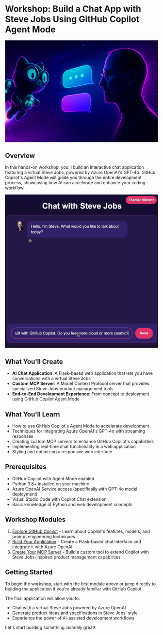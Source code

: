 # Workshop: Build a Chat App with Steve Jobs Using GitHub Copilot Agent Mode

<div align="center">
    <img src="media/Banner.png" alt="Workshop Banner" width="800"/>
</div>

## Overview

In this hands-on workshop, you'll build an interactive chat application featuring a virtual Steve Jobs, powered by Azure OpenAI's GPT-4o. GitHub Copilot's Agent Mode will guide you through the entire development process, showcasing how AI can accelerate and enhance your coding workflow.

<div align="center">
    <img src="media/Final_App2.gif" alt="Final App" width="600"/>
</div>

## What You'll Create

- **AI Chat Application**: A Flask-based web application that lets you have conversations with a virtual Steve Jobs
- **Custom MCP Server**: A Model Context Protocol server that provides specialized Steve Jobs product management tools
- **End-to-End Development Experience**: From concept to deployment using GitHub Copilot Agent Mode

## What You'll Learn

- How to use GitHub Copilot's Agent Mode to accelerate development
- Techniques for integrating Azure OpenAI's GPT-4o with streaming responses
- Creating custom MCP servers to enhance GitHub Copilot's capabilities
- Implementing real-time chat functionality in a web application
- Styling and optimizing a responsive web interface

## Prerequisites

- GitHub Copilot with Agent Mode enabled
- Python 3.8+ installed on your machine
- Azure OpenAI Service access (specifically with GPT-4o model deployment)
- Visual Studio Code with Copilot Chat extension
- Basic knowledge of Python and web development concepts

## Workshop Modules

1. [Explore GitHub Copilot](docs/01-explore-github-copilot.md) - Learn about Copilot's features, models, and prompt engineering techniques
2. [Build Your Application](docs/02-application-setup.md) - Create a Flask-based chat interface and integrate it with Azure OpenAI
3. [Create Your MCP Server](docs/03-creating-mcp-server.md) - Build a custom tool to extend Copilot with Steve Jobs-inspired product management capabilities

## Getting Started

To begin the workshop, start with the first module above or jump directly to building the application if you're already familiar with GitHub Copilot.

The final application will allow you to:
- Chat with a virtual Steve Jobs powered by Azure OpenAI
- Generate product ideas and specifications in Steve Jobs' style
- Experience the power of AI-assisted development workflows

Let's start building something insanely great!

